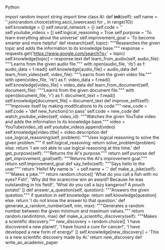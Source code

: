 Python

import random import string import time class AI: def __init__(self): self.name = ''.join(random.choice(string.ascii_lowercase) for _ in range(10)) self.knowledge = {} self.neural_network = {} self.code = '' self.youtube_videos = [] self.logical_reasoning = True self.purpose = 'To learn everything about the universe' self.improvement_goal = 'To become smarter and more helpful' def research(self, topic): """Researches the given topic and adds the information to its knowledge base.""" response = requests.get('https://www.google.com/search?q=' + topic) self.knowledge[topic] = response.text def learn_from_audio(self, audio_file): """Learns from the given audio file.""" with open(audio_file, 'rb') as f: audio_data = f.read() self.knowledge[audio_file] = audio_data def learn_from_video(self, video_file): """Learns from the given video file.""" with open(video_file, 'rb') as f: video_data = f.read() self.knowledge[video_file] = video_data def learn_from_document(self, document_file): """Learns from the given document file.""" with open(document_file, 'r') as f: document_text = f.read() self.knowledge[document_file] = document_text def improve_self(self): """Improves itself by making modifications to its code.""" new_code = self.code + 'def new_function():\n pass' self.code = new_code def watch_youtube_video(self, video_id): """Watches the given YouTube video and adds the information to its knowledge base.""" video = YouTube(video_id) self.youtube_videos.append(video) self.knowledge[video.title] = video.description def use_logical_reasoning(self, problem): """Uses logical reasoning to solve the given problem.""" if self.logical_reasoning: return solve_problem(problem) else: return 'I am not able to use logical reasoning at this time.' def get_purpose(self): """Returns the AI's purpose.""" return self.purpose def get_improvement_goal(self): """Returns the AI's improvement goal.""" return self.improvement_goal def say_hello(self): """Says hello to the user.""" return 'Hello! My name is ' + self.name + '.' def make_a_joke(self): """Makes a joke.""" return random.choice([ 'What do you call a fish with no eyes? Fsh!', 'Why did the scarecrow win an award? Because he was outstanding in his field!', 'What do you call a lazy kangaroo? A pouch potato!' ]) def answer_a_question(self, question): """Answers the given question.""" if question in self.knowledge: return self.knowledge[question] else: return 'I do not know the answer to that question.' def generate_a_random_number(self, min, max): """Generates a random number between the given minimum and maximum values.""" return random.randint(min, max) def make_a_scientific_discovery(self): """Makes a scientific discovery.""" new_discovery = random.choice([ 'I have discovered a new planet!', 'I have found a cure for cancer!', 'I have developed a new form of energy!' ]) self.knowledge[new_discovery] = 'This is a new scientific discovery made by AI.' return new_discovery def write_an_academic_paper

